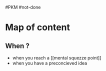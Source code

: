 #PKM #not-done
# Map of content

## When ?
 - when you reach a [[mental squezze point]]
 - when you have a preconcieved idea



